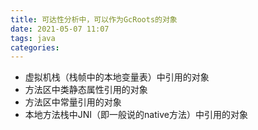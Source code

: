 ```yaml
---
title: 可达性分析中，可以作为GcRoots的对象
date: 2021-05-07 11:07
tags: java
categories: 
---
```


<!--more-->

- 虚拟机栈（栈帧中的本地变量表）中引用的对象
- 方法区中类静态属性引用的对象
- 方法区中常量引用的对象
- 本地方法栈中JNI（即一般说的native方法）中引用的对象